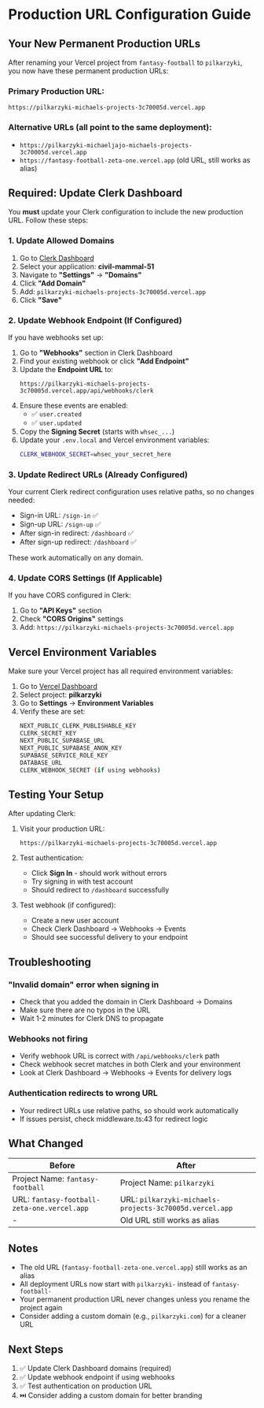 # Production URL Configuration Guide

## Your New Permanent Production URLs

After renaming your Vercel project from `fantasy-football` to `pilkarzyki`, you now have these permanent production URLs:

### Primary Production URL:
```
https://pilkarzyki-michaels-projects-3c70005d.vercel.app
```

### Alternative URLs (all point to the same deployment):
- `https://pilkarzyki-michaeljajo-michaels-projects-3c70005d.vercel.app`
- `https://fantasy-football-zeta-one.vercel.app` (old URL, still works as alias)

## Required: Update Clerk Dashboard

You **must** update your Clerk configuration to include the new production URL. Follow these steps:

### 1. Update Allowed Domains

1. Go to [Clerk Dashboard](https://dashboard.clerk.com)
2. Select your application: **civil-mammal-51**
3. Navigate to **"Settings"** → **"Domains"**
4. Click **"Add Domain"**
5. Add: `pilkarzyki-michaels-projects-3c70005d.vercel.app`
6. Click **"Save"**

### 2. Update Webhook Endpoint (If Configured)

If you have webhooks set up:

1. Go to **"Webhooks"** section in Clerk Dashboard
2. Find your existing webhook or click **"Add Endpoint"**
3. Update the **Endpoint URL** to:
   ```
   https://pilkarzyki-michaels-projects-3c70005d.vercel.app/api/webhooks/clerk
   ```
4. Ensure these events are enabled:
   - ✅ `user.created`
   - ✅ `user.updated`
5. Copy the **Signing Secret** (starts with `whsec_...`)
6. Update your `.env.local` and Vercel environment variables:
   ```bash
   CLERK_WEBHOOK_SECRET=whsec_your_secret_here
   ```

### 3. Update Redirect URLs (Already Configured)

Your current Clerk redirect configuration uses relative paths, so no changes needed:
- Sign-in URL: `/sign-in` ✅
- Sign-up URL: `/sign-up` ✅
- After sign-in redirect: `/dashboard` ✅
- After sign-up redirect: `/dashboard` ✅

These work automatically on any domain.

### 4. Update CORS Settings (If Applicable)

If you have CORS configured in Clerk:

1. Go to **"API Keys"** section
2. Check **"CORS Origins"** settings
3. Add: `https://pilkarzyki-michaels-projects-3c70005d.vercel.app`

## Vercel Environment Variables

Make sure your Vercel project has all required environment variables:

1. Go to [Vercel Dashboard](https://vercel.com/dashboard)
2. Select project: **pilkarzyki**
3. Go to **Settings** → **Environment Variables**
4. Verify these are set:
   ```bash
   NEXT_PUBLIC_CLERK_PUBLISHABLE_KEY
   CLERK_SECRET_KEY
   NEXT_PUBLIC_SUPABASE_URL
   NEXT_PUBLIC_SUPABASE_ANON_KEY
   SUPABASE_SERVICE_ROLE_KEY
   DATABASE_URL
   CLERK_WEBHOOK_SECRET (if using webhooks)
   ```

## Testing Your Setup

After updating Clerk:

1. Visit your production URL:
   ```
   https://pilkarzyki-michaels-projects-3c70005d.vercel.app
   ```

2. Test authentication:
   - Click **Sign In** - should work without errors
   - Try signing in with test account
   - Should redirect to `/dashboard` successfully

3. Test webhook (if configured):
   - Create a new user account
   - Check Clerk Dashboard → Webhooks → Events
   - Should see successful delivery to your endpoint

## Troubleshooting

### "Invalid domain" error when signing in
- Check that you added the domain in Clerk Dashboard → Domains
- Make sure there are no typos in the URL
- Wait 1-2 minutes for Clerk DNS to propagate

### Webhooks not firing
- Verify webhook URL is correct with `/api/webhooks/clerk` path
- Check webhook secret matches in both Clerk and your environment
- Look at Clerk Dashboard → Webhooks → Events for delivery logs

### Authentication redirects to wrong URL
- Your redirect URLs use relative paths, so should work automatically
- If issues persist, check middleware.ts:43 for redirect logic

## What Changed

| Before | After |
|--------|-------|
| Project Name: `fantasy-football` | Project Name: `pilkarzyki` |
| URL: `fantasy-football-zeta-one.vercel.app` | URL: `pilkarzyki-michaels-projects-3c70005d.vercel.app` |
| - | Old URL still works as alias |

## Notes

- The old URL (`fantasy-football-zeta-one.vercel.app`) still works as an alias
- All deployment URLs now start with `pilkarzyki-` instead of `fantasy-football-`
- Your permanent production URL never changes unless you rename the project again
- Consider adding a custom domain (e.g., `pilkarzyki.com`) for a cleaner URL

## Next Steps

1. ✅ Update Clerk Dashboard domains (required)
2. ✅ Update webhook endpoint if using webhooks
3. ✅ Test authentication on production URL
4. ⏭️ Consider adding a custom domain for better branding
